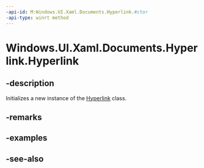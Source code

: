 ```yaml
---
-api-id: M:Windows.UI.Xaml.Documents.Hyperlink.#ctor
-api-type: winrt method
---
```


<!-- Method syntax
public Hyperlink()
-->

# Windows.UI.Xaml.Documents.Hyperlink.Hyperlink

## -description
Initializes a new instance of the [Hyperlink](hyperlink.md) class.


## -remarks

## -examples

## -see-also
